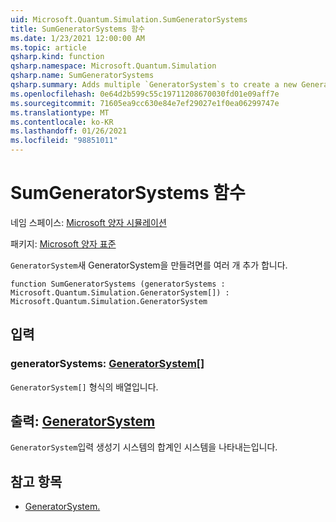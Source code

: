 ```yaml
---
uid: Microsoft.Quantum.Simulation.SumGeneratorSystems
title: SumGeneratorSystems 함수
ms.date: 1/23/2021 12:00:00 AM
ms.topic: article
qsharp.kind: function
qsharp.namespace: Microsoft.Quantum.Simulation
qsharp.name: SumGeneratorSystems
qsharp.summary: Adds multiple `GeneratorSystem`s to create a new GeneratorSystem.
ms.openlocfilehash: 0e64d2b599c55c19711208670030fd01e09aff7e
ms.sourcegitcommit: 71605ea9cc630e84e7ef29027e1f0ea06299747e
ms.translationtype: MT
ms.contentlocale: ko-KR
ms.lasthandoff: 01/26/2021
ms.locfileid: "98851011"
---
```

# <a name="sumgeneratorsystems-function"></a>SumGeneratorSystems 함수

네임 스페이스: [Microsoft 양자 시뮬레이션](xref:Microsoft.Quantum.Simulation)

패키지: [Microsoft 양자 표준](https://nuget.org/packages/Microsoft.Quantum.Standard)


`GeneratorSystem`새 GeneratorSystem을 만들려면를 여러 개 추가 합니다.

```qsharp
function SumGeneratorSystems (generatorSystems : Microsoft.Quantum.Simulation.GeneratorSystem[]) : Microsoft.Quantum.Simulation.GeneratorSystem
```


## <a name="input"></a>입력

### <a name="generatorsystems--generatorsystem"></a>generatorSystems: [GeneratorSystem](xref:Microsoft.Quantum.Simulation.GeneratorSystem)[]

`GeneratorSystem[]` 형식의 배열입니다.



## <a name="output--generatorsystem"></a>출력: [GeneratorSystem](xref:Microsoft.Quantum.Simulation.GeneratorSystem)

`GeneratorSystem`입력 생성기 시스템의 합계인 시스템을 나타내는입니다.

## <a name="see-also"></a>참고 항목

- [GeneratorSystem.](xref:Microsoft.Quantum.Simulation.GeneratorSystem)